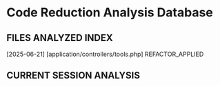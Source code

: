 # Code Reduction Analysis Database

## FILES ANALYZED INDEX
[2025-06-21] [application/controllers/tools.php] REFACTOR_APPLIED

## CURRENT SESSION ANALYSIS